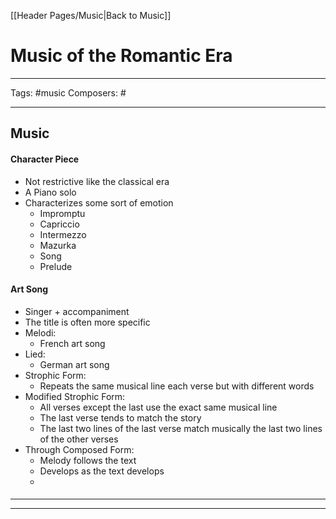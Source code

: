[[Header Pages/Music|Back to Music]]

# Music of the Romantic Era

---

Tags:  #music 
Composers:  #

--- 

## Music

#### Character Piece
- Not restrictive like the classical era
- A Piano solo
-  Characterizes some sort of emotion
	- Impromptu
	- Capriccio
	- Intermezzo
	- Mazurka
	- Song
	- Prelude

#### Art Song
- Singer + accompaniment 
- The title is often more specific
- Melodi:
	- French art song
- Lied:
	- German art song
- Strophic Form:
	- Repeats the same musical line each verse but with different words
- Modified Strophic Form:
	- All verses except the last use the exact same musical line
	- The last verse tends to match the story
	- The last two lines of the last verse match musically the last two lines of the other verses
- Through Composed Form:
	- Melody follows the text
	- Develops as the text develops
	- 

#### 

---
---

###